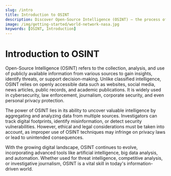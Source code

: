```yaml
---
slug: /intro
title: Introduction to OSINT
description: Discover Open-Source Intelligence (OSINT) – the process of gathering and analyzing publicly available data to gain valuable insights for security, investigations, and decision-making.
image: /img/getting-started/world-network-nasa.jpg
keywords: [OSINT, Introduction]
---
```


# Introduction to OSINT

Open-Source Intelligence (OSINT) refers to the collection, analysis, and use of publicly available information from various sources to gain insights, identify threats, or support decision-making. Unlike classified intelligence, OSINT relies on openly accessible data such as websites, social media, news articles, public records, and academic publications. It is widely used in cybersecurity, law enforcement, journalism, corporate security, and even personal privacy protection.

The power of OSINT lies in its ability to uncover valuable intelligence by aggregating and analyzing data from multiple sources. Investigators can track digital footprints, identify misinformation, or detect security vulnerabilities. However, ethical and legal considerations must be taken into account, as improper use of OSINT techniques may infringe on privacy laws or lead to unintended consequences.

With the growing digital landscape, OSINT continues to evolve, incorporating advanced tools like artificial intelligence, big data analysis, and automation. Whether used for threat intelligence, competitive analysis, or investigative journalism, OSINT is a vital skill in today's information-driven world.
